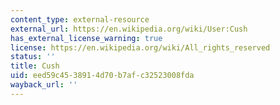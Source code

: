 ```yaml
---
content_type: external-resource
external_url: https://en.wikipedia.org/wiki/User:Cush
has_external_license_warning: true
license: https://en.wikipedia.org/wiki/All_rights_reserved
status: ''
title: Cush
uid: eed59c45-3891-4d70-b7af-c32523008fda
wayback_url: ''
---
```

